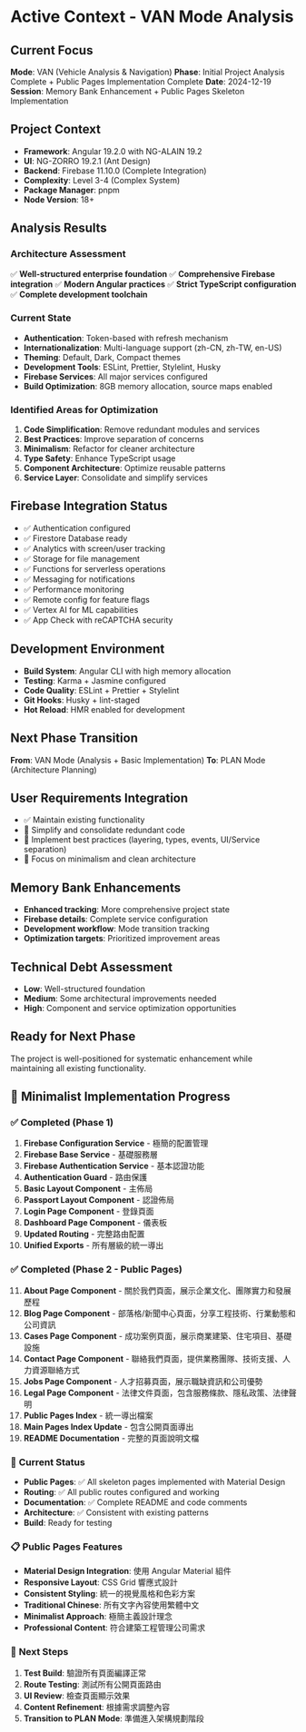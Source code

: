 # Active Context - VAN Mode Analysis

## Current Focus
**Mode**: VAN (Vehicle Analysis & Navigation)
**Phase**: Initial Project Analysis Complete + Public Pages Implementation Complete
**Date**: 2024-12-19
**Session**: Memory Bank Enhancement + Public Pages Skeleton Implementation

## Project Context
- **Framework**: Angular 19.2.0 with NG-ALAIN 19.2
- **UI**: NG-ZORRO 19.2.1 (Ant Design)
- **Backend**: Firebase 11.10.0 (Complete Integration)
- **Complexity**: Level 3-4 (Complex System)
- **Package Manager**: pnpm
- **Node Version**: 18+

## Analysis Results

### Architecture Assessment
✅ **Well-structured enterprise foundation**
✅ **Comprehensive Firebase integration**
✅ **Modern Angular practices**
✅ **Strict TypeScript configuration**
✅ **Complete development toolchain**

### Current State
- **Authentication**: Token-based with refresh mechanism
- **Internationalization**: Multi-language support (zh-CN, zh-TW, en-US)
- **Theming**: Default, Dark, Compact themes
- **Development Tools**: ESLint, Prettier, Stylelint, Husky
- **Firebase Services**: All major services configured
- **Build Optimization**: 8GB memory allocation, source maps enabled

### Identified Areas for Optimization
1. **Code Simplification**: Remove redundant modules and services
2. **Best Practices**: Improve separation of concerns
3. **Minimalism**: Refactor for cleaner architecture
4. **Type Safety**: Enhance TypeScript usage
5. **Component Architecture**: Optimize reusable patterns
6. **Service Layer**: Consolidate and simplify services

## Firebase Integration Status
- ✅ Authentication configured
- ✅ Firestore Database ready
- ✅ Analytics with screen/user tracking
- ✅ Storage for file management
- ✅ Functions for serverless operations
- ✅ Messaging for notifications
- ✅ Performance monitoring
- ✅ Remote config for feature flags
- ✅ Vertex AI for ML capabilities
- ✅ App Check with reCAPTCHA security

## Development Environment
- **Build System**: Angular CLI with high memory allocation
- **Testing**: Karma + Jasmine configured
- **Code Quality**: ESLint + Prettier + Stylelint
- **Git Hooks**: Husky + lint-staged
- **Hot Reload**: HMR enabled for development

## Next Phase Transition
**From**: VAN Mode (Analysis + Basic Implementation)
**To**: PLAN Mode (Architecture Planning)

## User Requirements Integration
- ✅ Maintain existing functionality
- 🔄 Simplify and consolidate redundant code
- 🔄 Implement best practices (layering, types, events, UI/Service separation)
- 🔄 Focus on minimalism and clean architecture

## Memory Bank Enhancements
- **Enhanced tracking**: More comprehensive project state
- **Firebase details**: Complete service configuration
- **Development workflow**: Mode transition tracking
- **Optimization targets**: Prioritized improvement areas

## Technical Debt Assessment
- **Low**: Well-structured foundation
- **Medium**: Some architectural improvements needed
- **High**: Component and service optimization opportunities

## Ready for Next Phase
The project is well-positioned for systematic enhancement while maintaining all existing functionality.

## 🚀 Minimalist Implementation Progress

### ✅ **Completed (Phase 1)**
1. **Firebase Configuration Service** - 極簡的配置管理
2. **Firebase Base Service** - 基礎服務層
3. **Firebase Authentication Service** - 基本認證功能
4. **Authentication Guard** - 路由保護
5. **Basic Layout Component** - 主佈局
6. **Passport Layout Component** - 認證佈局
7. **Login Page Component** - 登錄頁面
8. **Dashboard Page Component** - 儀表板
9. **Updated Routing** - 完整路由配置
10. **Unified Exports** - 所有層級的統一導出

### ✅ **Completed (Phase 2 - Public Pages)**
11. **About Page Component** - 關於我們頁面，展示企業文化、團隊實力和發展歷程
12. **Blog Page Component** - 部落格/新聞中心頁面，分享工程技術、行業動態和公司資訊
13. **Cases Page Component** - 成功案例頁面，展示商業建築、住宅項目、基礎設施
14. **Contact Page Component** - 聯絡我們頁面，提供業務團隊、技術支援、人力資源聯絡方式
15. **Jobs Page Component** - 人才招募頁面，展示職缺資訊和公司優勢
16. **Legal Page Component** - 法律文件頁面，包含服務條款、隱私政策、法律聲明
17. **Public Pages Index** - 統一導出檔案
18. **Main Pages Index Update** - 包含公開頁面導出
19. **README Documentation** - 完整的頁面說明文檔

### 🔄 **Current Status**
- **Public Pages**: ✅ All skeleton pages implemented with Material Design
- **Routing**: ✅ All public routes configured and working
- **Documentation**: ✅ Complete README and code comments
- **Architecture**: ✅ Consistent with existing patterns
- **Build**: Ready for testing

### 📋 **Public Pages Features**
- **Material Design Integration**: 使用 Angular Material 組件
- **Responsive Layout**: CSS Grid 響應式設計
- **Consistent Styling**: 統一的視覺風格和色彩方案
- **Traditional Chinese**: 所有文字內容使用繁體中文
- **Minimalist Approach**: 極簡主義設計理念
- **Professional Content**: 符合建築工程管理公司需求

### 🎯 **Next Steps**
1. **Test Build**: 驗證所有頁面編譯正常
2. **Route Testing**: 測試所有公開頁面路由
3. **UI Review**: 檢查頁面顯示效果
4. **Content Refinement**: 根據需求調整內容
5. **Transition to PLAN Mode**: 準備進入架構規劃階段
